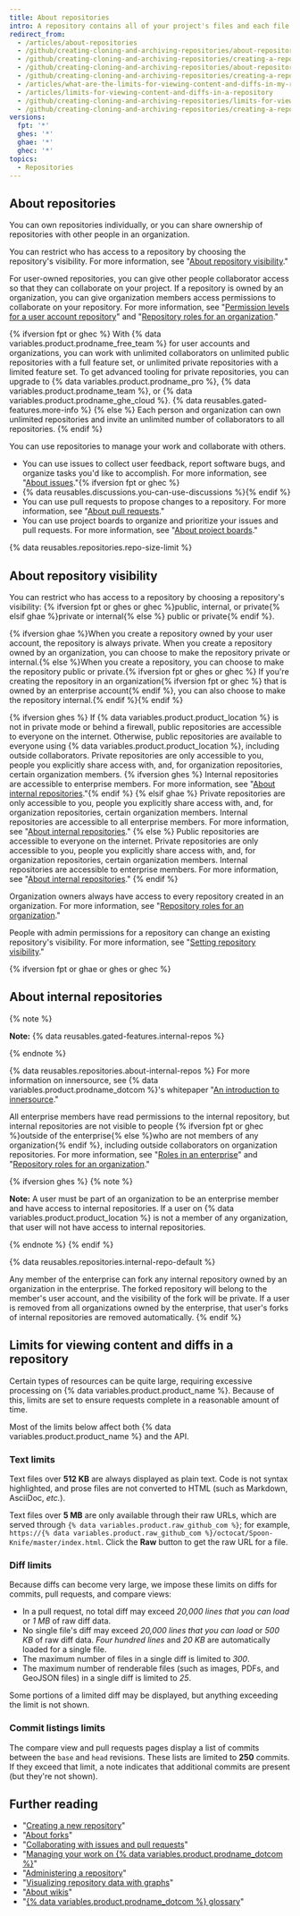```yaml
---
title: About repositories
intro: A repository contains all of your project's files and each file's revision history. You can discuss and manage your project's work within the repository.
redirect_from:
  - /articles/about-repositories
  - /github/creating-cloning-and-archiving-repositories/about-repositories
  - /github/creating-cloning-and-archiving-repositories/creating-a-repository-on-github/about-repositories
  - /github/creating-cloning-and-archiving-repositories/about-repository-visibility
  - /github/creating-cloning-and-archiving-repositories/creating-a-repository-on-github/about-repository-visibility
  - /articles/what-are-the-limits-for-viewing-content-and-diffs-in-my-repository
  - /articles/limits-for-viewing-content-and-diffs-in-a-repository
  - /github/creating-cloning-and-archiving-repositories/limits-for-viewing-content-and-diffs-in-a-repository
  - /github/creating-cloning-and-archiving-repositories/creating-a-repository-on-github/limits-for-viewing-content-and-diffs-in-a-repository
versions:
  fpt: '*'
  ghes: '*'
  ghae: '*'
  ghec: '*'
topics:
  - Repositories
---
```


## About repositories

You can own repositories individually, or you can share ownership of repositories with other people in an organization.

You can restrict who has access to a repository by choosing the repository's visibility. For more information, see "[About repository visibility](#about-repository-visibility)."

For user-owned repositories, you can give other people collaborator access so that they can collaborate on your project. If a repository is owned by an organization, you can give organization members access permissions to collaborate on your repository. For more information, see "[Permission levels for a user account repository](/articles/permission-levels-for-a-user-account-repository/)" and "[Repository roles for an organization](/organizations/managing-access-to-your-organizations-repositories/repository-roles-for-an-organization)."

{% ifversion fpt or ghec %}
With {% data variables.product.prodname_free_team %} for user accounts and organizations, you can work with unlimited collaborators on unlimited public repositories with a full feature set, or unlimited private repositories with a limited feature set. To get advanced tooling for private repositories, you can upgrade to {% data variables.product.prodname_pro %}, {% data variables.product.prodname_team %}, or {% data variables.product.prodname_ghe_cloud %}. {% data reusables.gated-features.more-info %}
{% else %}
Each person and organization can own unlimited repositories and invite an unlimited number of collaborators to all repositories.
{% endif %}

You can use repositories to manage your work and collaborate with others.
- You can use issues to collect user feedback, report software bugs, and organize tasks you'd like to accomplish. For more information, see "[About issues](/github/managing-your-work-on-github/about-issues)."{% ifversion fpt or ghec %}
- {% data reusables.discussions.you-can-use-discussions %}{% endif %}
- You can use pull requests to propose changes to a repository. For more information, see "[About pull requests](/github/collaborating-with-issues-and-pull-requests/about-pull-requests)."
- You can use project boards to organize and prioritize your issues and pull requests. For more information, see "[About project boards](/github/managing-your-work-on-github/about-project-boards)."

{% data reusables.repositories.repo-size-limit %}

## About repository visibility

You can restrict who has access to a repository by choosing a repository's visibility: {% ifversion fpt or ghes or ghec %}public, internal, or private{% elsif ghae %}private or internal{% else %} public or private{% endif %}.

{% ifversion ghae %}When you create a repository owned by your user account, the repository is always private. When you create a repository owned by an organization, you can choose to make the repository private or internal.{% else %}When you create a repository, you can choose to make the repository public or private.{% ifversion fpt or ghes or ghec %} If you're creating the repository in an organization{% ifversion fpt or ghec %} that is owned by an enterprise account{% endif %}, you can also choose to make the repository internal.{% endif %}{% endif %}

{% ifversion ghes %}
If {% data variables.product.product_location %} is not in private mode or behind a firewall, public repositories are accessible to everyone on the internet. Otherwise, public repositories are available to everyone using {% data variables.product.product_location %}, including outside collaborators. Private repositories are only accessible to you, people you explicitly share access with, and, for organization repositories, certain organization members. {% ifversion ghes %} Internal repositories are accessible to enterprise members. For more information, see "[About internal repositories](#about-internal-repositories)."{% endif %}
{% elsif ghae %}
Private repositories are only accessible to you, people you explicitly share access with, and, for organization repositories, certain organization members. Internal repositories are accessible to all enterprise members. For more information, see "[About internal repositories](#about-internal-repositories)."
{% else %}
Public repositories are accessible to everyone on the internet. Private repositories are only accessible to you, people you explicitly share access with, and, for organization repositories, certain organization members. Internal repositories are accessible to enterprise members. For more information, see "[About internal repositories](#about-internal-repositories)."
{% endif %}

Organization owners always have access to every repository created in an organization. For more information, see "[Repository roles for an organization](/organizations/managing-access-to-your-organizations-repositories/repository-roles-for-an-organization)."

People with admin permissions for a repository can change an existing repository's visibility. For more information, see "[Setting repository visibility](/github/administering-a-repository/setting-repository-visibility)."

{% ifversion fpt or ghae or ghes or ghec %}
## About internal repositories

{% note %}

**Note:** {% data reusables.gated-features.internal-repos %}

{% endnote %}

{% data reusables.repositories.about-internal-repos %} For more information on innersource, see {% data variables.product.prodname_dotcom %}'s whitepaper "[An introduction to innersource](https://resources.github.com/whitepapers/introduction-to-innersource/)."

All enterprise members have read permissions to the internal repository, but internal repositories are not visible to people {% ifversion fpt or ghec %}outside of the enterprise{% else %}who are not members of any organization{% endif %}, including outside collaborators on organization repositories. For more information, see "[Roles in an enterprise](/github/setting-up-and-managing-your-enterprise/roles-in-an-enterprise#enterprise-members)" and "[Repository roles for an organization](/organizations/managing-access-to-your-organizations-repositories/repository-roles-for-an-organization)."

{% ifversion ghes %}
{% note %}

**Note:** A user must be part of an organization to be an enterprise member and have access to internal repositories. If a user on {% data variables.product.product_location %} is not a member of any organization, that user will not have access to internal repositories.

{% endnote %}
{% endif %}

{% data reusables.repositories.internal-repo-default %}

Any member of the enterprise can fork any internal repository owned by an organization in the enterprise. The forked repository will belong to the member's user account, and the visibility of the fork will be private. If a user is removed from all organizations owned by the enterprise, that user's forks of internal repositories are removed automatically.
{% endif %}

## Limits for viewing content and diffs in a repository

Certain types of resources can be quite large, requiring excessive processing on {% data variables.product.product_name %}. Because of this, limits are set to ensure requests complete in a reasonable amount of time.

Most of the limits below affect both {% data variables.product.product_name %} and the API.

### Text limits

Text files over **512 KB** are always displayed as plain text. Code is not syntax highlighted, and prose files are not converted to HTML (such as Markdown, AsciiDoc, *etc.*).

Text files over **5 MB** are only available through their raw URLs, which are served through `{% data variables.product.raw_github_com %}`; for example, `https://{% data variables.product.raw_github_com %}/octocat/Spoon-Knife/master/index.html`. Click the **Raw** button to get the raw URL for a file.

### Diff limits

Because diffs can become very large, we impose these limits on diffs for commits, pull requests, and compare views:

- In a pull request, no total diff may exceed *20,000 lines that you can load* or *1 MB* of raw diff data.
- No single file's diff may exceed *20,000 lines that you can load* or *500 KB* of raw diff data. *Four hundred lines* and *20 KB* are automatically loaded for a single file.
- The maximum number of files in a single diff is limited to *300*.
- The maximum number of renderable files (such as images, PDFs, and GeoJSON files) in a single diff is limited to *25*.

Some portions of a limited diff may be displayed, but anything exceeding the limit is not shown.

### Commit listings limits

The compare view and pull requests pages display a list of commits between the `base` and `head` revisions. These lists are limited to **250** commits. If they exceed that limit, a note indicates that additional commits are present (but they're not shown).

## Further reading

- "[Creating a new repository](/articles/creating-a-new-repository)"
- "[About forks](/github/collaborating-with-pull-requests/working-with-forks/about-forks)"
- "[Collaborating with issues and pull requests](/categories/collaborating-with-issues-and-pull-requests)"
- "[Managing your work on {% data variables.product.prodname_dotcom %}](/categories/managing-your-work-on-github/)"
- "[Administering a repository](/categories/administering-a-repository)"
- "[Visualizing repository data with graphs](/categories/visualizing-repository-data-with-graphs/)"
- "[About wikis](/communities/documenting-your-project-with-wikis/about-wikis)"
- "[{% data variables.product.prodname_dotcom %} glossary](/articles/github-glossary)"
